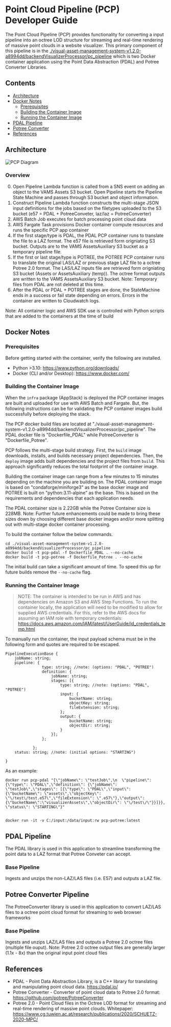 # Point Cloud Pipeline (PCP) Developer Guide

The Point Cloud Pipeline (PCP) provides functionality for converting a input pipeline into an octree LOD structure for streaming and real-time rendering of massive point clouds in a website visualizer. This primary component of this pipeline is in the [./visual-asset-management-system-v1.2.0-a8994dd/backendVisualizerProcessor/pc_pipeline](../../visual-asset-management-system-v1.2.0-a8994dd/backendVisualizerProcessor/pc_pipeline) which is two Docker container application using the Point Data Abstraction (PDAL) and Potree Converter Libraries.

## Contents

-   [Architecture](#architecture)
-   [Docker Notes](#docker-notes)
    -   [Prerequisites](#prerequisites)
    -   [Building the Container Image](#building-the-container-image)
    -   [Running the Container Image](#running-the-container-image)
-   [PDAL Pipeline](#pdal-pipeline)
-   [Potree Converter](#potree-converter-pipeline)
-   [References](#references)

## Architecture

![PCP Diagram](../../diagrams/visualizerpipeline_pointcloud.png)

### Overview

0. Open Pipeline Lambda function is called from a SNS event on adding an object to the VAMS Assets S3 bucket. Open Pipeline starts the Pipeline State Machine and passes through S3 bucket and object information.
1. Construct Pipeline Lambda function constructs the multi-stage JSON input definitions for the jobs based on the filetypes uploaded to the S3 bucket (e57 = PDAL + PotreeConveter, laz/laz = PotreeConverter)
2. AWS Batch Job executes for batch processing point cloud data
3. AWS Fargate Task provisions Docker container compute resources and runs the specific PCP app container
4. If the first stage/type is PDAL, the PDAL PCP container runs to translate the file to a LAZ format. The e57 file is retrieved form origniating S3 bucket. Outputs are to the VAMS AssetsAuxiliary S3 bucket as a temporary pipeline file.
5. If the first or last stage/type is POTREE, the POTREE PCP container runs to translate the original LAS/LAZ or previous stage LAZ file to a octree Potree 2.0 format. The LAS/LAZ inputs file are retrieved form origniating S3 bucket (Assets or AssetsAuxiliary (temp)). The octree format outputs are written to the VAMS AssetsAuxiliary S3 bucket. Note: Temporary files from PDAL are not deleted at this time.
6. After the PDAL or PDAL + POTREE stages are done, the StateMachine ends in a success or fail state depending on errors. Errors in the container are written to Cloudwatch logs.

Note: All container logic and AWS SDK use is controlled with Python scripts that are added to the containers at the time of build

## Docker Notes

### Prerequisites

Before getting started with the container, verify the following are installed.

-   Python >3.10: <https://www.python.org/downloads/>
-   Docker (CLI and/or Desktop): <https://www.docker.com/>

### Building the Container Image

When the `infra` package (AppStack) is deployed the PCP container images are built and uploaded for use with AWS Batch and Fargate. But, the following instructions can be for validating the PCP container images build successfully before deploying the stack.

The PCP docker build files are located at "./visual-asset-management-system-v1.2.0-a8994dd/backendVisualizerProcessor/pc_pipeline". The PDAL docker file is "Dockerfile_PDAL" while PotreeConverter is "Dockerfile_Potree".

PCP follows the multi-stage build strategy. First, the `build` image downloads, installs, and builds necessary project dependencies. Then, the `deploy` image adds built dependencies and the project files from `build`. This approach significantly reduces the total footprint of the container image.

Building the container image can range from a few minutes to 15 minutes depending on the machine you are building on. The PDAL container image is based on "condaforge/miniforge3" as the base docker image and POTREE is built on "python:3.11-alpine" as the base. This is based on the requirements and dependencies that each application needs.

The PDAL container size is 2.22GB while the Potree Container size is 228MB. Note: Further future enhancements could be made to bring these sizes down by choosing different base docker images and/or more splitting out with multi-stage docker container processing.

To build the container follow the below commands.

```
cd ./visual-asset-management-system-v1.2.0-a8994dd/backendVisualizerProcessor/pc_pipeline
docker build -t pcp-pdal -f Dockerfile_PDAL . --no-cache
docker build -t pcp-potree -f Dockerfile_Potree . --no-cache
```

The initial build can take a significant amount of time. To speed this up for future builds remove the `--no-cache` flag.

### Running the Container Image

> NOTE: The container is intended to be run in AWS and has dependencies on Amazon S3 and AWS Step Functions. To run the container locally, the application will need to be modified to allow for supplied AWS credentials. For this, refer to the AWS docs for assuming an IAM role with temporary credentials: <https://docs.aws.amazon.com/IAM/latest/UserGuide/id_credentials_temp.html>

To manually run the container, the input payload schema must be in the following form and quotes are required to be escaped.

```
PipelineExecutionBase {
    jobName: string;
    pipeline: {
                type: string; //note: (options: "PDAL", "POTREE")
                definition: {
                    jobName: string;
                    stages: [{
                        type: string; //note: (options: "PDAL", "POTREE")
                        input: {
                            bucketName: string;
                            objectKey: string;
                            fileExtension: string;
                        };
                        output: {
                            bucketName: string;
                            objectDir: string;
                        }
                    }];
                };

            };
    status: string; //note: (initial options: "STARTING")

}
```

As an example:

```
docker run pcp-pdal "{\"jobName\": \"testJob\",\n  \"pipeline\": {\"type\": \"PDAL\",\"definition\": {\"jobName\": \"testJob\",\"stages\": [{\"type\": \"PDAL\",\"input\": {\"bucketName\": \"assets\",\"objectKey\": \"\/test\/test.e57\",\"fileExtension\": \".e57\"},\"output\": {\"bucketName\":\"visualizerAssets\",\"objectDir\": \"\/test\/\"}}]}}, \"status\": \"STARTING\"}"


docker run -it -v C:/input:/data/input:rw pcp-potree:latest
```

## PDAL Pipeline

The PDAL library is used in this application to streamline transforming the point data to a LAZ format that Potree Conveter can accept.

### Base Pipeline

Ingests and unzips the non-LAZ/LAS files (i.e. E57) and outputs a LAZ file.

## Potree Converter Pipeline

The PotreeConverter library is used in this application to convert LAZ/LAS files to a octree point cloud format for streaming to web browser frameworks

### Base Pipeline

Ingests and unzips LAZ/LAS files and outputs a Potree 2.0 octree files (multiple file ouput).
Note: Potree 2.0 octree output files are generally larger (1.1x - 8x) than the original input point cloud files

## References

-   PDAL - Point Data Abstraction Library, is a C++ library for translating and manipulating point cloud data. <https://pdal.io/>
-   Potree Converter - Converter of point cloud data to Potree 2.0 format: <https://github.com/potree/PotreeConverter>
-   Potree 2.0 - Point Cloud files in the Octree LOD format for streaming and real-time rendering of massive point clouds. Whitepaper: <https://www.cg.tuwien.ac.at/research/publications/2020/SCHUETZ-2020-MPC/>
